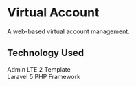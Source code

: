 # Virtual Account
A web-based virtual account management.  
  
## Technology Used  
Admin LTE 2 Template  
Laravel 5 PHP Framework
